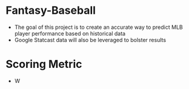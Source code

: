 # Fantasy-Baseball
* The goal of this project is to create an accurate way to predict MLB player performance based on historical data
* Google Statcast data will also be leveraged to bolster results


# Scoring Metric
* W
